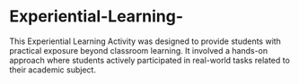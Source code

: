 # Experiential-Learning-
This Experiential Learning Activity was designed to provide students with practical exposure beyond classroom learning. It involved a hands-on approach where students actively participated in real-world tasks related to their academic subject.
